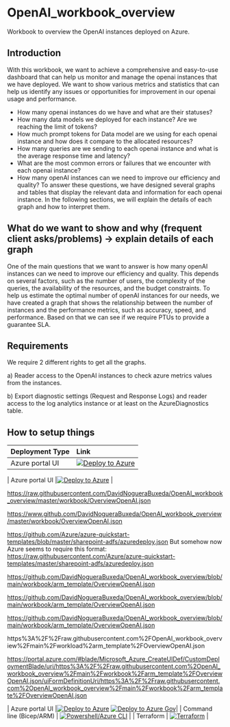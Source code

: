 # OpenAI_workbook_overview
Workbook to overview the OpenAI instances deployed on Azure.



## Introduction
With this workbook, we want to achieve a comprehensive and easy-to-use dashboard that can help us monitor and manage the openai instances that we have deployed. We want to show various metrics and statistics that can help us identify any issues or opportunities for improvement in our openai usage and performance.
- How many openai instances do we have and what are their statuses?
- How many data models we deployed for each instance? Are we reaching the limit of tokens?
- How much prompt tokens for Data model are we using for each openai instance and how does it compare to the allocated resources?
- How many queries are we sending to each openai instance and what is the average response time and latency?
- What are the most common errors or failures that we encounter with each openai instance?
- How many openAI instances can we need to improve our efficiency and quality?
To answer these questions, we have designed several graphs and tables that display the relevant data and information for each openai instance. In the following sections, we will explain the details of each graph and how to interpret them.

## What do we want to show and why (frequent client asks/problems) -> explain details of each graph
One of the main questions that we want to answer is how many openAI instances can we need to improve our efficiency and quality. This depends on several factors, such as the number of users, the complexity of the queries, the availability of the resources, and the budget constraints. 
To help us estimate the optimal number of openAI instances for our needs, we have created a graph that shows the relationship between the number of instances and the performance metrics, such as accuracy, speed, and performance.
Based on that we can see if we require PTUs to provide a guarantee SLA.

## Requirements
We require 2 different rights to get all the graphs.

a)	Reader access to the OpenAI instances to check azure metrics values from the instances.

b)	Export diagnostic settings (Request and Response Logs)  and reader access to the log analytics instance or at least on the AzureDiagnostics table.

## How to setup things

| Deployment Type | Link |
|:--|:--|
| Azure portal UI |[![Deploy to Azure](https://aka.ms/deploytoazurebutton)](https://portal.azure.com/#blade/Microsoft_Azure_CreateUIDef/CustomDeploymentBlade/uri/https%3A%2F%2Fwww.github.com%2FDavidNogueraBuxeda%2FOpenAI_workbook_overview%2Fmain%2Fblob%2Fworkload%2Farm_template%2FOverviewOpenAI.json/uiFormDefinitionUri/https%3A%2F%2Fwww.github.com%2FDavidNogueraBuxeda%2FOpenAI_workbook_overview%2Fmain%2Fblob%2Fworkload%2Farm_template%2FOverviewOpenAI.json) |



| Azure portal UI |[![Deploy to Azure](https://aka.ms/deploytoazurebutton)](https://portal.azure.com/#blade/Microsoft_Azure_CreateUIDef/CustomDeploymentBlade/uri/https%3A%2F%2Fraw.github.com%2FDavidNogueraBuxeda%2FOpenAI_workbook_overview%2Fmain%2Fworkload%2Farm_template%2FOverviewOpenAI.json/uiFormDefinitionUri/https%3A%2F%2Fraw.githubusercontent.com%2FDavidNogueraBuxeda%2FOpenAI_workbook_overview%2Fmain%2Fworkload%2Farm_template%2FOverviewOpenAI.json) |


https://raw.githubusercontent.com/DavidNogueraBuxeda/OpenAI_workbook_overview/master/workbook/OverviewOpenAI.json

https://www.github.com/DavidNogueraBuxeda/OpenAI_workbook_overview/master/workbook/OverviewOpenAI.json


https://github.com/Azure/azure-quickstart-templates/blob/master/sharepoint-adfs/azuredeploy.json
But somehow now Azure seems to require this format:
https://raw.githubusercontent.com/Azure/azure-quickstart-templates/master/sharepoint-adfs/azuredeploy.json

https://github.com/DavidNogueraBuxeda/OpenAI_workbook_overview/blob/main/workbook/arm_template/OverviewOpenAI.json

https://github.com/DavidNogueraBuxeda/OpenAI_workbook_overview/blob/main/workbook/arm_template/OverviewOpenAI.json


https://github.com/DavidNogueraBuxeda/OpenAI_workbook_overview/blob/main/workbook/arm_template/OverviewOpenAI.json


https%3A%2F%2Fraw.githubusercontent.com%2FOpenAI_workbook_overview%2Fmain%2Fworkload%2arm_template%2FOverviewOpenAI.json

https://portal.azure.com/#blade/Microsoft_Azure_CreateUIDef/CustomDeploymentBlade/uri/https%3A%2F%2Fraw.githubusercontent.com%2OpenAI_workbook_overview%2Fmain%2Fworkbook%2Farm_template%2FOverviewOpenAI.json/uiFormDefinitionUri/https%3A%2F%2Fraw.githubusercontent.com%2OpenAI_workbook_overview%2Fmain%2Fworkbook%2Farm_template%2FOverviewOpenAI.json

| Azure portal UI |[![Deploy to Azure](https://aka.ms/deploytoazurebutton)](https://portal.azure.com/#blade/Microsoft_Azure_CreateUIDef/CustomDeploymentBlade/uri/https%3A%2F%2Fraw.githubusercontent.com%2FAzure%2Favdaccelerator%2Fmain%2Fworkload%2Farm%2Fdeploy-baseline.json/uiFormDefinitionUri/https%3A%2F%2Fraw.githubusercontent.com%2FAzure%2Favdaccelerator%2Fmain%2Fworkload%2Fportal-ui%2Fportal-ui-baseline.json) [![Deploy to Azure Gov](https://aka.ms/deploytoazuregovbutton)](https://portal.azure.us/#blade/Microsoft_Azure_CreateUIDef/CustomDeploymentBlade/uri/https%3A%2F%2Fraw.githubusercontent.com%2FAzure%2Favdaccelerator%2Fmain%2Fworkload%2Farm%2Fdeploy-baseline.json/uiFormDefinitionUri/https%3A%2F%2Fraw.githubusercontent.com%2FAzure%2Favdaccelerator%2Fmain%2Fworkload%2Fportal-ui%2Fportal-ui-baseline.json)|
| Command line (Bicep/ARM) | [![Powershell/Azure CLI](./workload/docs/icons/powershell.png)](./workload/bicep/readme.md#avd-accelerator-baseline) |
| Terraform | [![Terraform](./workload/docs/icons/terraform.png)](./workload/terraform/greenfield/readme.md) |


